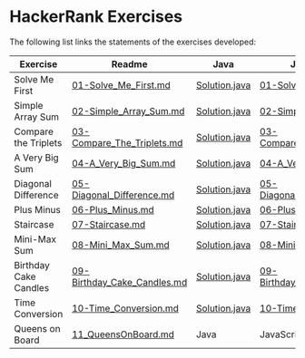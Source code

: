 # HackerRank Exercises

The following list links the statements of the exercises developed:

| Exercise | Readme | Java | JavaScript | Python | TypeScript |
| -------- | ------ | ---- | ---------- | ------ | ---------- |
| Solve Me First | [01-Solve_Me_First.md](./DOC/01-Solve_Me_First.md) | [Solution.java](Java/01-Solve_Me_First/src/main/java/solution/Solution.java) | [01-Solve_Me_First.js](./JavaScript/01-Solve_Me_First.js) | [01-Solve_Me_First.py](./Python/01-Solve_Me_First.py) | [01-Solve_Me_First.ts](./TypeScript/src/01-Solve_Me_First.ts) |
| Simple Array Sum | [02-Simple_Array_Sum.md](DOC/02-Simple_Array_Sum.md) | [Solution.java](Java/02SimpleArraySum/src/main/java/solution/Solution.java) | [02-Simple_Array_Sum.js](JavaScript/02-Simple_Array_Sum.js) | [02-Simple_Array_Sum.py](Python/02-Simple_Array_Sum.py) | [02-Simple_Array_Sum.ts](TypeScript/src/02-Simple_Array_Sum.ts) |
| Compare the Triplets | [03-Compare_The_Triplets.md](DOC/03-Compare_The_Triplets.md) | [Solution.java](Java/03CompareTheTriplets/src/main/java/solution/Solution.java) | [03-Compare_The_Triplets.js](JavaScript/03-Compare_The_Triplets.js) | [03-Compare_The_Triplets.py](Python/03-Compare_The_Triplets.py) | [03_CompareTriplets.ts](TypeScript/src/03-Compare_The_Triplets.ts) |
| A Very Big Sum | [04-A_Very_Big_Sum.md](DOC/04-A_Very_Big_Sum.md) | [Solution.java](Java/04AVeryBigSum/src/main/java/solution/Solution.java) | [04-A_Very_Big_Sum.js](JavaScript/04-A_Very_Big_Sum.js) | [04-A_Very_Big_Sum.py](Python/04-A_Very_Big_Sum.py) | [04-A_Very_Big_Sum.ts](TypeScript/src/04-A_Very_Big_Sum.ts) |
| Diagonal Difference | [05-Diagonal_Difference.md](DOC/05-Diagonal_Difference.md) | [Solution.java](Java/05DiagonalDifference/src/main/java/solution/Solution.java) | [05-Diagonal_Difference.js](JavaScript/05-Diagonal_Difference.js) | [05-Diagonal_Difference.py](Python/05-Diagonal_Difference.py) | [05-Diagonal_Difference.ts](TypeScript/src/05-Diagonal_Difference.ts) |
| Plus Minus | [06-Plus_Minus.md](DOC/06-Plus_Minus.md) | [Solution.java](Java/06PlusMinus/src/main/java/solution/Solution.java) | [06-Plus_Minus.js](JavaScript/06-Plus_Minus.js) | [06-Plus_Minus.py](Python/06-Plus_Minus.py) | [06-Plus_Minus.ts](TypeScript/src/06-Plus_Minus.ts) |
| Staircase | [07-Staircase.md](DOC/07-Staircase.md) | [Solution.java](Java/07Staircase/src/main/java/solution/Solution.java) | [07-Staircase.js](JavaScript/07-Staircase.js) | [07-Staircase.py](Python/07-Staircase.py) | [07-Staircase.js](TypeScript/src/07-Staircase.ts) |
| Mini-Max Sum | [08-Mini_Max_Sum.md](DOC/08-Mini_Max_Sum.md) | [Solution.java](Java/08MiniMaxSum/src/main/java/solution/Solution.java) | [08-Mini_Max_Sum.js](JavaScript/08-Mini_Max_Sum.js) | [08-Mini_Max_Sum.py](Python/08-Mini_Max_Sum.py) | [08-Mini_Max_Sum.ts](TypeScript/src/08-Mini_Max_Sum.ts) |
| Birthday Cake Candles | [09-Birthday_Cake_Candles.md](DOC/09-Birthday_Cake_Candles.md) | [Solution.java](Java/09BirthdayCakeCandles/src/main/java/solution/Solution.java) | [09-Birthday_Cake_Candles.js](JavaScript/09-Birthday_Cake_Candles.js) | [09-Birthday_Cake_Candles.py](Python/09-Birthday_Cake_Candles.py) | [09-Birthday_Cake_Candles.ts](TypeScript/src/09-Birthday_Cake_Candles.ts) |
| Time Conversion | [10-Time_Conversion.md](DOC/10-Time_Conversion.md) | [Solution.java](Java/10TimeConversion/src/main/java/solution/Solution.java) | [10-Time_Conversion,js](JavaScript/10-Time_Conversion.js) | [10-Time_Conversion.py](Python/10-Time_Conversion.py) | [10-Time_Conversion.ts](TypeScript/src/10-Time_Conversion.ts) |
| Queens on Board | [11_QueensOnBoard.md](DOC/11_QueensOnBoard.md) | Java | JavaScript | Python | TypeScript |
